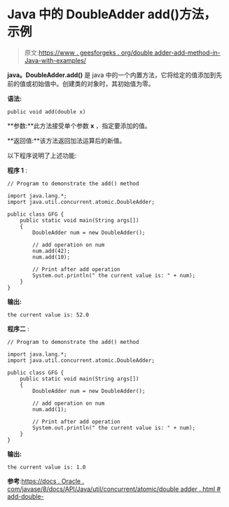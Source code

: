 # Java 中的 DoubleAdder add()方法，示例

> 原文:[https://www . geesforgeks . org/double adder-add-method-in-Java-with-examples/](https://www.geeksforgeeks.org/doubleadder-add-method-in-java-with-examples/)

**java。DoubleAdder.add()** 是 java 中的一个内置方法，它将给定的值添加到先前的值或初始值中。创建类的对象时，其初始值为零。

**语法:**

```
public void add(double x)

```

**参数:**此方法接受单个参数 **x** ，指定要添加的值。

**返回值:**该方法返回加法运算后的新值。

以下程序说明了上述功能:

**程序 1** :

```
// Program to demonstrate the add() method

import java.lang.*;
import java.util.concurrent.atomic.DoubleAdder;

public class GFG {
    public static void main(String args[])
    {
        DoubleAdder num = new DoubleAdder();

        // add operation on num
        num.add(42);
        num.add(10);

        // Print after add operation
        System.out.println(" the current value is: " + num);
    }
}
```

**输出:**

```
the current value is: 52.0

```

**程序二** :

```
// Program to demonstrate the add() method

import java.lang.*;
import java.util.concurrent.atomic.DoubleAdder;

public class GFG {
    public static void main(String args[])
    {
        DoubleAdder num = new DoubleAdder();

        // add operation on num
        num.add(1);

        // Print after add operation
        System.out.println(" the current value is: " + num);
    }
}
```

**输出:**

```
the current value is: 1.0

```

**参考**:[https://docs . Oracle . com/javase/8/docs/API/Java/util/concurrent/atomic/double adder . html # add-double-](https://docs.oracle.com/javase/8/docs/api/java/util/concurrent/atomic/DoubleAdder.html#add-double-)